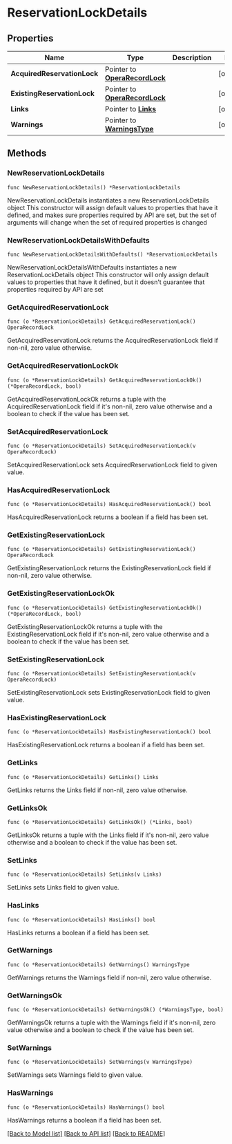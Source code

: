 # ReservationLockDetails

## Properties

Name | Type | Description | Notes
------------ | ------------- | ------------- | -------------
**AcquiredReservationLock** | Pointer to [**OperaRecordLock**](OperaRecordLock.md) |  | [optional] 
**ExistingReservationLock** | Pointer to [**OperaRecordLock**](OperaRecordLock.md) |  | [optional] 
**Links** | Pointer to [**Links**](Links.md) |  | [optional] 
**Warnings** | Pointer to [**WarningsType**](WarningsType.md) |  | [optional] 

## Methods

### NewReservationLockDetails

`func NewReservationLockDetails() *ReservationLockDetails`

NewReservationLockDetails instantiates a new ReservationLockDetails object
This constructor will assign default values to properties that have it defined,
and makes sure properties required by API are set, but the set of arguments
will change when the set of required properties is changed

### NewReservationLockDetailsWithDefaults

`func NewReservationLockDetailsWithDefaults() *ReservationLockDetails`

NewReservationLockDetailsWithDefaults instantiates a new ReservationLockDetails object
This constructor will only assign default values to properties that have it defined,
but it doesn't guarantee that properties required by API are set

### GetAcquiredReservationLock

`func (o *ReservationLockDetails) GetAcquiredReservationLock() OperaRecordLock`

GetAcquiredReservationLock returns the AcquiredReservationLock field if non-nil, zero value otherwise.

### GetAcquiredReservationLockOk

`func (o *ReservationLockDetails) GetAcquiredReservationLockOk() (*OperaRecordLock, bool)`

GetAcquiredReservationLockOk returns a tuple with the AcquiredReservationLock field if it's non-nil, zero value otherwise
and a boolean to check if the value has been set.

### SetAcquiredReservationLock

`func (o *ReservationLockDetails) SetAcquiredReservationLock(v OperaRecordLock)`

SetAcquiredReservationLock sets AcquiredReservationLock field to given value.

### HasAcquiredReservationLock

`func (o *ReservationLockDetails) HasAcquiredReservationLock() bool`

HasAcquiredReservationLock returns a boolean if a field has been set.

### GetExistingReservationLock

`func (o *ReservationLockDetails) GetExistingReservationLock() OperaRecordLock`

GetExistingReservationLock returns the ExistingReservationLock field if non-nil, zero value otherwise.

### GetExistingReservationLockOk

`func (o *ReservationLockDetails) GetExistingReservationLockOk() (*OperaRecordLock, bool)`

GetExistingReservationLockOk returns a tuple with the ExistingReservationLock field if it's non-nil, zero value otherwise
and a boolean to check if the value has been set.

### SetExistingReservationLock

`func (o *ReservationLockDetails) SetExistingReservationLock(v OperaRecordLock)`

SetExistingReservationLock sets ExistingReservationLock field to given value.

### HasExistingReservationLock

`func (o *ReservationLockDetails) HasExistingReservationLock() bool`

HasExistingReservationLock returns a boolean if a field has been set.

### GetLinks

`func (o *ReservationLockDetails) GetLinks() Links`

GetLinks returns the Links field if non-nil, zero value otherwise.

### GetLinksOk

`func (o *ReservationLockDetails) GetLinksOk() (*Links, bool)`

GetLinksOk returns a tuple with the Links field if it's non-nil, zero value otherwise
and a boolean to check if the value has been set.

### SetLinks

`func (o *ReservationLockDetails) SetLinks(v Links)`

SetLinks sets Links field to given value.

### HasLinks

`func (o *ReservationLockDetails) HasLinks() bool`

HasLinks returns a boolean if a field has been set.

### GetWarnings

`func (o *ReservationLockDetails) GetWarnings() WarningsType`

GetWarnings returns the Warnings field if non-nil, zero value otherwise.

### GetWarningsOk

`func (o *ReservationLockDetails) GetWarningsOk() (*WarningsType, bool)`

GetWarningsOk returns a tuple with the Warnings field if it's non-nil, zero value otherwise
and a boolean to check if the value has been set.

### SetWarnings

`func (o *ReservationLockDetails) SetWarnings(v WarningsType)`

SetWarnings sets Warnings field to given value.

### HasWarnings

`func (o *ReservationLockDetails) HasWarnings() bool`

HasWarnings returns a boolean if a field has been set.


[[Back to Model list]](../README.md#documentation-for-models) [[Back to API list]](../README.md#documentation-for-api-endpoints) [[Back to README]](../README.md)


